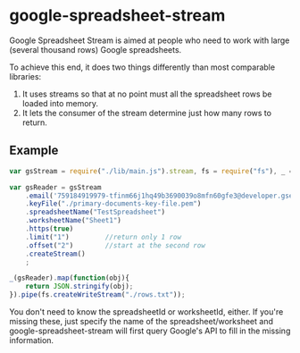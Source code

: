 google-spreadsheet-stream
=========================

Google Spreadsheet Stream is aimed at people who need to work with large (several thousand rows) Google spreadsheets.

To achieve this end, it does two things differently than most comparable libraries:

   1. It uses streams so that at no point must all the spreadsheet rows be loaded into memory.
   2. It lets the consumer of the stream determine just how many rows to return.

Example
--------
```javascript
var gsStream = require("./lib/main.js").stream, fs = require("fs"), _ = require("highland");

var gsReader = gsStream
	.email('759184919979-tfinm66j1hq49b3690039o8mfn60gfe3@developer.gserviceaccount.com')
	.keyFile("./primary-documents-key-file.pem")
	.spreadsheetName("TestSpreadsheet")
	.worksheetName("Sheet1")
	.https(true)
	.limit("1")         //return only 1 row
	.offset("2")        //start at the second row
	.createStream()
	;

_(gsReader).map(function(obj){
	return JSON.stringify(obj);
}).pipe(fs.createWriteStream("./rows.txt"));

```

You don't need to know the spreadsheetId or worksheetId, either. If you're missing these, just specify the name of the spreadsheet/worksheet and google-spreadsheet-stream will first query Google's API to fill in the missing information.
